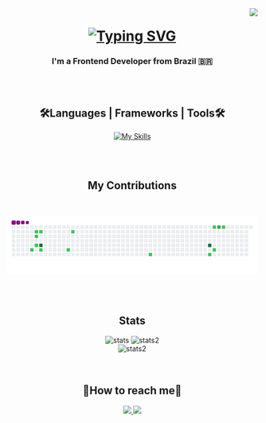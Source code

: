 <img align="right" src="https://visitor-badge.laobi.icu/badge?page_id=ICarlosJuniorI.ICarlosJuniorI" />

<h1 align="center">
  <a href="https://git.io/typing-svg"><img src="https://readme-typing-svg.herokuapp.com?font=Carter+One&size=50&duration=4000&pause=3000&color=38C2FF&center=true&vCenter=true&random=false&width=750&height=100&lines=Hi+There!++I'm+Carlos+Junior!+%F0%9F%A4%99" alt="Typing SVG" /></a>
</h1>

<h3 align="center">I'm a Frontend Developer from Brazil 🇧🇷</h3>
</br>
</br>

<div align="center">
  <h2>🛠️Languages | Frameworks | Tools🛠️</h2>

  [![My Skills](https://skillicons.dev/icons?i=angular,react,js,ts,html,css,sass,tailwind,styledcomponents,nodejs,git,vscode&perline=8)](https://skillicons.dev)
  
  </br>
  </br>
 

<div align="center">
  <h2>My Contributions</h2>
  </br>
  
  ![snake gif](https://github.com/ICarlosJuniorI/ICarlosJuniorI/blob/output/github-contribution-grid-snake.gif)
</div>
</br>
</br>

<div align="center">
  <h2>Stats</h2>
  <div align="center">
    <img width=410 src="https://streak-stats.demolab.com/?user=ICarlosJuniorI&count_private=true&theme=react&border_radius=10" alt="stats" />
    <img width=390 src="https://github-readme-stats.vercel.app/api?username=ICarlosJuniorI&count_private=true&show_icons=true&theme=react&rank_icon=github&border_radius=10" alt="stats2" />
  </div>
  
  <div align="center">
    <img width=390 src="https://github-readme-stats.vercel.app/api/top-langs/?username=ICarlosJuniorI&layout=compact&theme=react&border_radius=10&size_weight=0.5&count_weight=0.5" alt="stats2" />
  </div>
</div>
</br>
</br>

<div align="center">
  <h2>🤝How to reach me🤝</h2>
  <p align="center">
    <a href="mailto:carlos-junior08@hotmail.com">
      <img src="https://skillicons.dev/icons?i=gmail" />
    </a>
    <a href="https://www.linkedin.com/in/icarlosjuniori" target="_blank">
      <img src="https://skillicons.dev/icons?i=linkedin" />
    </a>
  </p>
</div>

